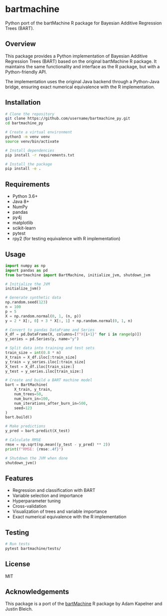 # bartmachine

Python port of the bartMachine R package for Bayesian Additive Regression Trees (BART).

## Overview

This package provides a Python implementation of Bayesian Additive Regression Trees (BART) based on the original bartMachine R package. It maintains the same functionality and interface as the R package, but with a Python-friendly API.

The implementation uses the original Java backend through a Python-Java bridge, ensuring exact numerical equivalence with the R implementation.

## Installation

```bash
# Clone the repository
git clone https://github.com/username/bartmachine_py.git
cd bartmachine_py

# Create a virtual environment
python3 -m venv venv
source venv/bin/activate

# Install dependencies
pip install -r requirements.txt

# Install the package
pip install -e .
```

## Requirements

- Python 3.6+
- Java 8+
- NumPy
- pandas
- py4j
- matplotlib
- scikit-learn
- pytest
- rpy2 (for testing equivalence with R implementation)

## Usage

```python
import numpy as np
import pandas as pd
from bartmachine import BartMachine, initialize_jvm, shutdown_jvm

# Initialize the JVM
initialize_jvm()

# Generate synthetic data
np.random.seed(123)
n = 100
p = 5
X = np.random.normal(0, 1, (n, p))
y = 2 * X[:, 0] + 3 * X[:, 1] + np.random.normal(0, 1, n)

# Convert to pandas DataFrame and Series
X_df = pd.DataFrame(X, columns=[f"X{i+1}" for i in range(p)])
y_series = pd.Series(y, name="y")

# Split data into training and test sets
train_size = int(0.8 * n)
X_train = X_df.iloc[:train_size]
y_train = y_series.iloc[:train_size]
X_test = X_df.iloc[train_size:]
y_test = y_series.iloc[train_size:]

# Create and build a BART machine model
bart = BartMachine(
    X_train, y_train,
    num_trees=50,
    num_burn_in=100,
    num_iterations_after_burn_in=500,
    seed=123
)
bart.build()

# Make predictions
y_pred = bart.predict(X_test)

# Calculate RMSE
rmse = np.sqrt(np.mean((y_test - y_pred) ** 2))
print(f"RMSE: {rmse:.4f}")

# Shutdown the JVM when done
shutdown_jvm()
```

## Features

- Regression and classification with BART
- Variable selection and importance
- Hyperparameter tuning
- Cross-validation
- Visualization of trees and variable importance
- Exact numerical equivalence with the R implementation

## Testing

```bash
# Run tests
pytest bartmachine/tests/
```

## License

MIT

## Acknowledgements

This package is a port of the [bartMachine](https://github.com/kapelner/bartMachine) R package by Adam Kapelner and Justin Bleich.
